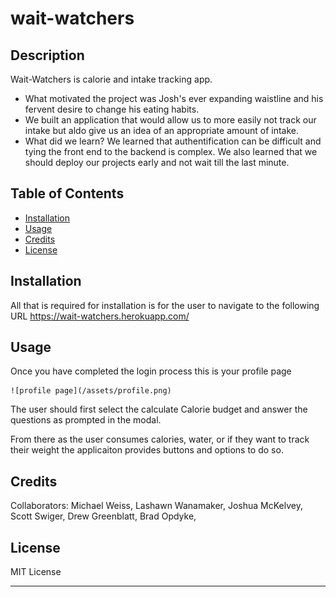 # wait-watchers

## Description

Wait-Watchers is calorie and intake tracking app.

- What motivated the project was Josh's ever expanding waistline and his fervent desire to change his eating habits.
- We built an application that would allow us to more easily not track our intake but aldo give us an idea of an appropriate amount of intake.
- What did we learn? We learned that authentification can be difficult and tying the front end to the backend is complex. We also learned that we should deploy our projects early and not wait till the last minute.

## Table of Contents

- [Installation](#installation)
- [Usage](#usage)
- [Credits](#credits)
- [License](#license)

## Installation

All that is required for installation is for the user to navigate to the following URL https://wait-watchers.herokuapp.com/

## Usage
Once you have completed the login process this is your profile page

    ![profile page](/assets/profile.png)

The user should first select the calculate Calorie budget and answer the questions as prompted in the modal.

From there as the user consumes calories, water, or if they want to track their weight the applicaiton provides buttons and options to do so.

## Credits

Collaborators:
Michael Weiss,
Lashawn Wanamaker,
Joshua McKelvey,
Scott Swiger,
Drew Greenblatt,
Brad Opdyke,

## License

MIT License

---
